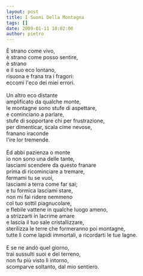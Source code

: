 ```yaml
---
layout: post
title: I Suoni Della Montagna
tags: []
date: 2009-01-11 18:02:00
author: pietro
---
```

<div dir="ltr" style="text-align: left">È strano come vivo,<br/>è strano come posso sentire,<br/>è strano<br/>e il suo eco lontano,<br/>risuona e frana tra i fragori:<br/>eccomi l'eco dei miei errori.<br/><br/>Un altro eco distante<br/>amplificato da qualche monte,<br/>le montagne sono stufe di aspettare,<br/>e cominciano a parlare,<br/>stufe di sopportare chi per frustrazione,<br/>per dimenticar, scala cime nevose,<br/>franano iraconde<br/>l'ire lor tremende.<br/><br/>Ed abbi pazienza o monte<br/>io non sono una delle tante,<br/>lasciami scendere da questo franare<br/>prima di ricominciare a tremare,<br/>fermami tu se vuoi,<br/>lasciami a terra come far sai;<br/>e tu formica lasciami stare,<br/>non mi fai ridere nemmeno<br/>col tuo sottil piagnucolare,<br/>e flebile vattene in qualche luogo ameno,<br/>a strizzarti in lacrime amare<br/>e lascia il tuo sale cristallizzare,<br/>sterilizza le terre che formeranno poi montagne,<br/>tutte lì come lapidi immortali, a ricordarti le tue lagne.<br/><br/>E se ne andò quel giorno,<br/>trai sussulti suoi e del terreno,<br/>non fu più visto lì intorno,<br/>scomparve soltanto, dal mio sentiero.<br/>
